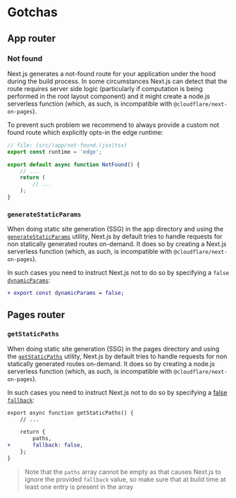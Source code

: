 # Gotchas

## App router

### Not found

Next.js generates a not-found route for your application under the hood during the build process. In some circumstances Next.js can detect that the route requires server side logic (particularly if computation is being performed in the root layout component) and it might create a node.js serverless function (which, as such, is incompatible with `@cloudflare/next-on-pages`).

To prevent such problem we recommend to always provide a custom not found route which explicitly opts-in the edge runtime:

```ts
// file: (src/)app/not-found.(jsx|tsx)
export const runtime = 'edge';

export default async function NotFound() {
    // ...
    return (
        // ...
    );
}
```

### `generateStaticParams`

When doing static site generation (SSG) in the app directory and using the [`generateStaticParams`](https://nextjs.org/docs/app/api-reference/functions/generate-static-params) utility, Next.js by default tries to handle requests for non statically generated routes on-demand. It does so by creating a Next.js serverless function (which, as such, is incompatible with `@cloudflare/next-on-pages`).

In such cases you need to instruct Next.js not to do so by specifying a `false` [`dynamicParams`](https://nextjs.org/docs/app/api-reference/file-conventions/route-segment-config#dynamicparams):

```diff
+ export const dynamicParams = false;
```

## Pages router

### `getStaticPaths`

When doing static site generation (SSG) in the pages directory and using the [`getStaticPaths`](https://nextjs.org/docs/pages/api-reference/functions/get-static-paths) utility, Next.js by default tries to handle requests for non statically generated routes on-demand. It does so by creating a node.js serverless function (which, as such, is incompatible with `@cloudflare/next-on-pages`).

In such cases you need to instruct Next.js not to do so by specifying a [false `fallback`](https://nextjs.org/docs/pages/api-reference/functions/get-static-paths#fallback-false):

```diff
export async function getStaticPaths() {
    // ...

    return {
        paths,
+       fallback: false,
	};
}
```

> Note that the `paths` array cannot be empty as that causes Next.js to ignore the provided `fallback` value, so make sure that at build time at least one entry is present in the array
